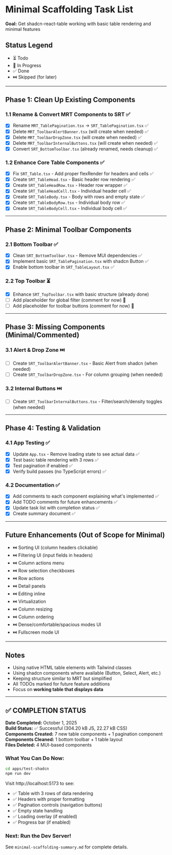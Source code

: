 # Minimal Scaffolding Task List

**Goal:** Get shadcn-react-table working with basic table rendering and minimal features

## Status Legend
- ⏳ Todo
- 🚧 In Progress
- ✅ Done
- ⏭️ Skipped (for later)

---

## Phase 1: Clean Up Existing Components

### 1.1 Rename & Convert MRT Components to SRT ✅
- [x] Rename `MRT_TablePagination.tsx` → `SRT_TablePagination.tsx` ✅
- [x] Delete `MRT_ToolbarAlertBanner.tsx` (will create when needed) ✅
- [x] Delete `MRT_ToolbarDropZone.tsx` (will create when needed) ✅
- [x] Delete `MRT_ToolbarInternalButtons.tsx` (will create when needed) ✅
- [x] Convert `SRT_BottomToolbar.tsx` (already renamed, needs cleanup) ✅

### 1.2 Enhance Core Table Components ✅
- [x] Fix `SRT_Table.tsx` - Add proper flexRender for headers and cells ✅
- [x] Create `SRT_TableHead.tsx` - Basic header row rendering ✅
- [x] Create `SRT_TableHeadRow.tsx` - Header row wrapper ✅
- [x] Create `SRT_TableHeadCell.tsx` - Individual header cell ✅
- [x] Create `SRT_TableBody.tsx` - Body with rows and empty state ✅
- [x] Create `SRT_TableBodyRow.tsx` - Individual body row ✅
- [x] Create `SRT_TableBodyCell.tsx` - Individual body cell ✅

---

## Phase 2: Minimal Toolbar Components

### 2.1 Bottom Toolbar ✅
- [x] Clean `SRT_BottomToolbar.tsx` - Remove MUI dependencies ✅
- [x] Implement basic `SRT_TablePagination.tsx` with shadcn Button ✅
- [x] Enable bottom toolbar in `SRT_TableLayout.tsx` ✅

### 2.2 Top Toolbar ⏳
- [x] Enhance `SRT_TopToolbar.tsx` with basic structure (already done)
- [ ] Add placeholder for global filter (comment for now) 🚧
- [ ] Add placeholder for toolbar buttons (comment for now) 🚧

---

## Phase 3: Missing Components (Minimal/Commented)

### 3.1 Alert & Drop Zone ⏭️
- [ ] Create `SRT_ToolbarAlertBanner.tsx` - Basic Alert from shadcn (when needed)
- [ ] Create `SRT_ToolbarDropZone.tsx` - For column grouping (when needed)

### 3.2 Internal Buttons ⏭️
- [ ] Create `SRT_ToolbarInternalButtons.tsx` - Filter/search/density toggles (when needed)

---

## Phase 4: Testing & Validation

### 4.1 App Testing ✅
- [x] Update `App.tsx` - Remove loading state to see actual data ✅
- [x] Test basic table rendering with 3 rows ✅
- [x] Test pagination if enabled ✅
- [x] Verify build passes (no TypeScript errors) ✅

### 4.2 Documentation ✅
- [x] Add comments to each component explaining what's implemented ✅
- [x] Add TODO comments for future enhancements ✅
- [x] Update task list with completion status ✅
- [x] Create summary document ✅

---

## Future Enhancements (Out of Scope for Minimal)

- ⏭️ Sorting UI (column headers clickable)
- ⏭️ Filtering UI (input fields in headers)
- ⏭️ Column actions menu
- ⏭️ Row selection checkboxes
- ⏭️ Row actions
- ⏭️ Detail panels
- ⏭️ Editing inline
- ⏭️ Virtualization
- ⏭️ Column resizing
- ⏭️ Column ordering
- ⏭️ Dense/comfortable/spacious modes UI
- ⏭️ Fullscreen mode UI

---

## Notes

- Using native HTML table elements with Tailwind classes
- Using shadcn components where available (Button, Select, Alert, etc.)
- Keeping structure similar to MRT but simplified
- All TODOs marked for future feature additions
- Focus on **working table that displays data**

---

## ✅ COMPLETION STATUS

**Date Completed:** October 1, 2025  
**Build Status:** ✅ Successful (304.20 kB JS, 22.27 kB CSS)  
**Components Created:** 7 new table components + 1 pagination component  
**Components Cleaned:** 1 bottom toolbar + 1 table layout  
**Files Deleted:** 4 MUI-based components  

### What You Can Do Now:
```bash
cd apps/test-shadcn
npm run dev
```

Visit http://localhost:5173 to see:
- ✅ Table with 3 rows of data rendering
- ✅ Headers with proper formatting
- ✅ Pagination controls (navigation buttons)
- ✅ Empty state handling
- ✅ Loading overlay (if enabled)
- ✅ Progress bar (if enabled)

### Next: Run the Dev Server!

See `minimal-scaffolding-summary.md` for complete details.

